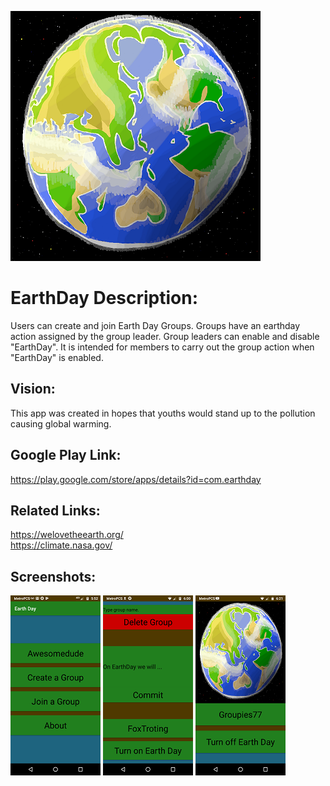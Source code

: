 
![](earthday400.png?raw=true "Surreal Earth")


# EarthDay Description:
Users can create and join Earth Day Groups. Groups have an earthday action assigned by the group leader. Group leaders can enable and disable "EarthDay". It is intended for members to carry out the group action when "EarthDay" is enabled.

## Vision:
This app was created in hopes that youths would stand up to the pollution causing global warming.

## Google Play Link:
https://play.google.com/store/apps/details?id=com.earthday

## Related Links:
https://welovetheearth.org/<br>
https://climate.nasa.gov/

## Screenshots:
![](MainMenu.png "Main Menu")
![](EarthDayDisabled.png? "Earth Day disabled by leader")
![](EarthDayEnabled.png? "Earth Day enabled by leader")
